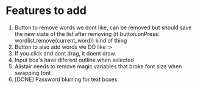 # Features to add
1. Button to remove words we dont like, can be removed but should save the new state of the list after removing (if button.onPress: wordlist.remove(current_word)) kind of thing
2. Button to also add words we DO like :>
3. If you click and dont drag, it doent draw. 
4. Input box's have diferent outline when selected
5. Alistair needs to remove magic variables that broke font size when swapping font
6. [DONE] Password blurring for text boxes